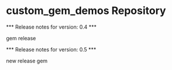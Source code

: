 # custom_gem_demos Repository

*** Release notes for version: 0.4 ***

gem release

*** Release notes for version: 0.5 ***

new release gem
